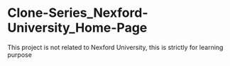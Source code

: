 # Clone-Series_Nexford-University_Home-Page
This project is not related to Nexford University, this is strictly for learning purpose
